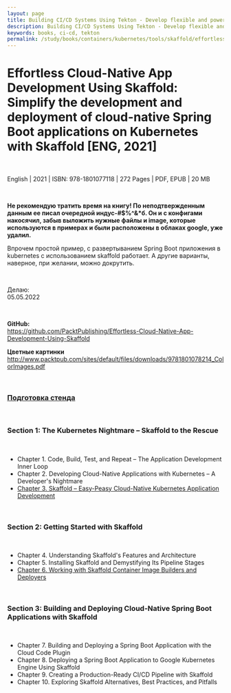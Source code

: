 ```yaml
---
layout: page
title: Building CI/CD Systems Using Tekton - Develop flexible and powerful CI/CD pipelines using Tekton Pipelines and Triggers
description: Building CI/CD Systems Using Tekton - Develop flexible and powerful CI/CD pipelines using Tekton Pipelines and Triggers
keywords: books, ci-cd, tekton
permalink: /study/books/containers/kubernetes/tools/skaffold/effortless-cloud-native-development-skaffold/
---
```


# Effortless Cloud-Native App Development Using Skaffold: Simplify the development and deployment of cloud-native Spring Boot applications on Kubernetes with Skaffold [ENG, 2021]

<br/>

English | 2021 | ISBN: 978-1801077118 | 272 Pages | PDF, EPUB | 20 MB

<br/>

**Не рекомендую тратить время на книгу! По неподтвержденным данным ее писал очередной индус-#$%^&\*б. Он и с конфигами накосячил, забыв выложить нужные файлы и image, которые используются в примерах и были расположены в облаках google, уже удалил.**

Впрочем простой пример, с развертыванием Spring Boot приложения в kubernetes с использованием skaffold работает. А другие варианты, наверное, при желании, можно докрутить.

<br/>

Делаю:  
05.05.2022

<br/>

**GitHub:**  
https://github.com/PacktPublishing/Effortless-Cloud-Native-App-Development-Using-Skaffold

**Цветные картинки**  
http://www.packtpub.com/sites/default/files/downloads/9781801078214_ColorImages.pdf

<br/>

### [Подготовка стенда](/study/books/containers/kubernetes/tools/skaffold/setup/)

<br/>

### Section 1: The Kubernetes Nightmare – Skaffold to the Rescue

<br/>

-   Chapter 1. Code, Build, Test, and Repeat – The Application Development Inner Loop
-   Chapter 2. Developing Cloud-Native Applications with Kubernetes – A Developer's Nightmare
-   [Chapter 3. Skaffold – Easy-Peasy Cloud-Native Kubernetes Application Development](/study/books/containers/kubernetes/tools/skaffold/skaffold-easy-peasy-cloud-native-kubernetes-application-development/)

<br/>

### Section 2: Getting Started with Skaffold

<br/>

-   Chapter 4. Understanding Skaffold's Features and Architecture
-   Chapter 5. Installing Skaffold and Demystifying Its Pipeline Stages
-   [Chapter 6. Working with Skaffold Container Image Builders and Deployers](/study/books/containers/kubernetes/tools/skaffold/working-with-skaffold-container-image-builders-and-deployers/)

<br/>

### Section 3: Building and Deploying Cloud-Native Spring Boot Applications with Skaffold

<br/>

-   Chapter 7. Building and Deploying a Spring Boot Application with the Cloud
    Code Plugin
-   Chapter 8. Deploying a Spring Boot Application to Google Kubernetes Engine
    Using Skaffold
-   Chapter 9. Creating a Production-Ready CI/CD Pipeline with Skaffold
-   Chapter 10. Exploring Skaffold Alternatives, Best Practices, and Pitfalls
